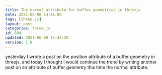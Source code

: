 ```yaml
---
title: The normal attribute for buffer geometries in threejs
date: 2021-06-08 14:41:00
tags: [three.js]
layout: post
categories: three.js
id: 884
updated: 2021-06-08 14:43:25
version: 1.0
---
```


yesterday I wrote a post on the position attribute of a buffer geometry in threejs, and today I thought I would continue the trend by writing another post on an attribute of buffer geometry this time the normal attribute.

<!-- more -->
